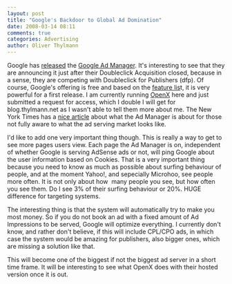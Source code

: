 ```yaml
---
layout: post
title: "Google's Backdoor to Global Ad Domination"
date: 2008-03-14 08:11
comments: true
categories: Advertising
author: Oliver Thylmann
---
```











Google has [released](http://googleblog.blogspot.com/2008/03/our-solutions-for-ad-serving.html) the [Google Ad Manager](https://google.com/admanager/). It's interesting to see that they are announcing it just after their Doubleclick Acquisition closed, because in a sense, they are competing with Doubleclick for Publishers (dfp). Of course, Google's offering is free and based on the [feature lis](https://google.com/admanager/login/en_US/features.html)t, it is very powerful for a first release. I am currently running [OpenX](http://openx.org) here and just submitted a request for access, which I double I will get for blog.thylmann.net as I wasn't able to tell them more about me. The New York Times has a [nice article](http://bits.blogs.nytimes.com/2008/03/13/googles-trojan-horse-let-the-free-ad-serving-begin/) about what the Ad Manager is about for those not fully aware to what the ad serving market looks like.

I'd like to add one very important thing though. This is really a way to get to see more pages users view. Each page the Ad Manager is on, independent of whether Google is serving AdSense ads or not, will ping Google about the user information based on Cookies. That is a very important thing because you need to know as much as possible about surfing behaviour of people, and at the moment Yahoo!, and sepecially Microhoo, see people more often. It is not only about how  many people you see, but how often you see them. Do I see 3% of their surfing behaviour or 20%. HUGE difference for targeting systems.

The interesting thing is that the system will automatically try to make you most money. So if you do not book an ad with a fixed amount of Ad Impressions to be served, Google will optimize everything. I currently don't know, and rather don't believe, if this will include CPL/CPO ads, in which case the system would be amazing for publishers, also bigger ones, which are missing a solution like that.

This will become one of the biggest if not the biggest ad server in a short time frame. It will be interesting to see what OpenX does with their hosted version once it is out.


